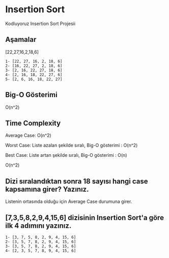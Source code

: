 # Insertion Sort

Kodluyoruz Insertion Sort Projesii

## Aşamalar

[22,27,16,2,18,6]

```
1- [22, 27, 16, 2, 18, 6]
2- [16, 22, 27, 2, 18, 6]
3- [2, 16, 22, 27, 18, 6]
4- [2, 16, 18, 22, 27, 6]
5- [2, 6, 16, 18, 22, 27]
```

## Big-O Gösterimi

O(n^2)

## Time Complexity

Average Case: O(n^2)

Worst Case: Liste azalan şekilde sıralı, Big-O gösterimi : O(n^2)

Best Case: Liste artan şekilde sıralı, Big-O gösterimi : O(n)

O(n^2)

## Dizi sıralandıktan sonra 18 sayısı hangi case kapsamına girer? Yazınız.

Listenin ortasında olduğu için Average Case durumuna girer.

## [7,3,5,8,2,9,4,15,6] dizisinin Insertion Sort'a göre ilk 4 adımını yazınız.

```
1- [3, 7, 5, 8, 2, 9, 4, 15, 6]
2- [3, 5, 7, 8, 2, 9, 4, 15, 6]
3- [3, 5, 7, 8, 2, 9, 4, 15, 6]
4- [2, 3, 5, 7, 8, 9, 4, 15, 6]
```
